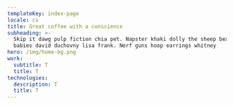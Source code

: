 ```yaml
---
templateKey: index-page
locale: cs
title: Great coffee with a conscience
subheading: >-
  Skip it dawg pulp fiction chia pet. Napster khaki dolly the sheep beanie
  babies david duchovny lisa frank. Nerf guns hoop earrings whitney
hero: /img/home-bg.png
work:
  subtitle: T
  title: T
technologies:
  description: T
  title: T
---
```


